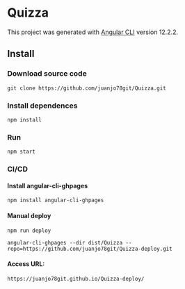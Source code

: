 # Quizza

This project was generated with [Angular CLI](https://github.com/angular/angular-cli) version 12.2.2.

## Install

### Download source code

`git clone https://github.com/juanjo78git/Quizza.git`

### Install dependences
`npm install`

### Run
`npm start`

### CI/CD
#### Install angular-cli-ghpages
`npm install angular-cli-ghpages`

#### Manual deploy
`npm run deploy`

`angular-cli-ghpages --dir dist/Quizza --repo=https://github.com/juanjo78git/Quizza-deploy.git`

#### Access URL:
`https://juanjo78git.github.io/Quizza-deploy/`
